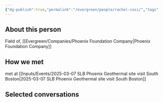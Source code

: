 ```yaml
---
{"dg-publish":true,"permalink":"/evergreen/people/rachel-cosi/","tags":["people","geo_eco"]}
---
```


## About this person
Field of, [[Evergreen/Companies/Phoenix Foundation Company\|Phoenix Foundation Company]]

## How we met
met at [[Inputs/Events/2025-03-07 SLB Phoenix Geothermal site visit South Boston\|2025-03-07 SLB Phoenix Geothermal site visit South Boston]]

## Selected conversations
